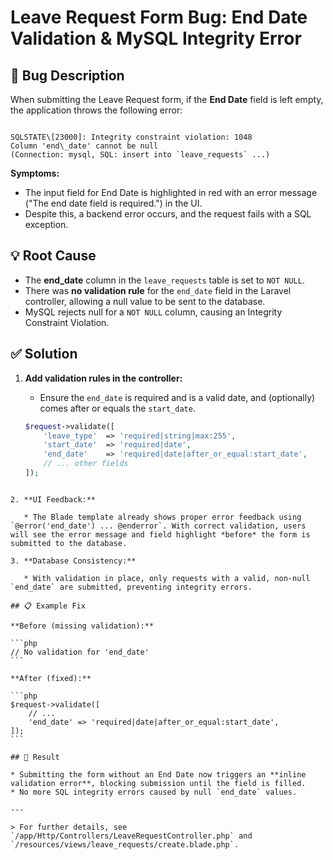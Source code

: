 # Leave Request Form Bug: End Date Validation & MySQL Integrity Error

## 🐞 Bug Description

When submitting the Leave Request form, if the **End Date** field is left empty, the application throws the following error:

```

SQLSTATE\[23000]: Integrity constraint violation: 1048
Column 'end\_date' cannot be null
(Connection: mysql, SQL: insert into `leave_requests` ...)

````

**Symptoms:**
- The input field for End Date is highlighted in red with an error message ("The end date field is required.") in the UI.
- Despite this, a backend error occurs, and the request fails with a SQL exception.

## 💡 Root Cause

- The **end_date** column in the `leave_requests` table is set to `NOT NULL`.
- There was **no validation rule** for the `end_date` field in the Laravel controller, allowing a null value to be sent to the database.
- MySQL rejects null for a `NOT NULL` column, causing an Integrity Constraint Violation.

## ✅ Solution

1. **Add validation rules in the controller:**
   - Ensure the `end_date` is required and is a valid date, and (optionally) comes after or equals the `start_date`.

   ```php
   $request->validate([
       'leave_type'  => 'required|string|max:255',
       'start_date'  => 'required|date',
       'end_date'    => 'required|date|after_or_equal:start_date',
       // ... other fields
   ]);
````

2. **UI Feedback:**

   * The Blade template already shows proper error feedback using `@error('end_date') ... @enderror`. With correct validation, users will see the error message and field highlight *before* the form is submitted to the database.

3. **Database Consistency:**

   * With validation in place, only requests with a valid, non-null `end_date` are submitted, preventing integrity errors.

## 📋 Example Fix

**Before (missing validation):**

```php
// No validation for 'end_date'
```

**After (fixed):**

```php
$request->validate([
    // ...
    'end_date' => 'required|date|after_or_equal:start_date',
]);
```

## 🚦 Result

* Submitting the form without an End Date now triggers an **inline validation error**, blocking submission until the field is filled.
* No more SQL integrity errors caused by null `end_date` values.

---

> For further details, see `/app/Http/Controllers/LeaveRequestController.php` and `/resources/views/leave_requests/create.blade.php`.
